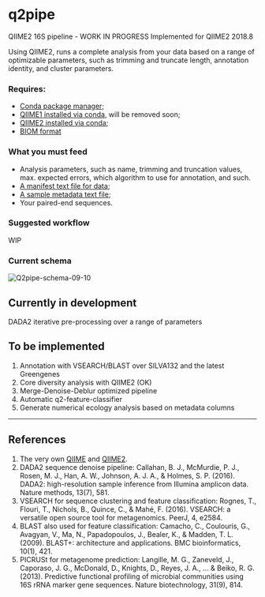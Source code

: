# q2pipe

QIIME2 16S pipeline - WORK IN PROGRESS
Implemented for QIIME2 2018.8

Using QIIME2, runs a complete analysis from your data based on a range of optimizable parameters, such as trimming and truncate length, annotation identity, and cluster parameters.

### Requires:

- [Conda package manager](https://conda.io/docs/user-guide/install/index.html);
- [QIIME1 installed via conda](http://qiime.org/install/install.html), will be removed soon;
- [QIIME2 installed via conda](https://docs.qiime2.org/2018.8/install/);
- [BIOM format](http://biom-format.org/)

### What you must feed

- Analysis parameters, such as name, trimming and truncation values, max. expected errors, which algorithm to use for annotation, and such.
- [A manifest text file for data](https://docs.qiime2.org/2018.8/tutorials/importing/?highlight=manifest#fastq-manifest-formats);
- [A sample metadata text file](https://docs.qiime2.org/2018.8/tutorials/moving-pictures/?highlight=metadata#sample-metadata);
- Your paired-end sequences.

### Suggested workflow

WIP

### Current schema

![Q2pipe-schema-09-10](https://drive.google.com/a/unesp.br/uc?id=1XZGomZGv8TB4KruqEAJLdPNe2L1hJn1O)

## Currently in development

DADA2 iterative pre-processing over a range of parameters

## To be implemented

1. Annotation with VSEARCH/BLAST over SILVA132 and the latest Greengenes
2. Core diversity analysis with QIIME2 (OK)
3. Merge-Denoise-Deblur optimized pipeline
4. Automatic q2-feature-classifier
5. Generate numerical ecology analysis based on metadata columns

---

## References

1. The very own [QIIME](http://qiime.org/) and [QIIME2](https://qiime2.org/).
2. DADA2 sequence denoise pipeline: Callahan, B. J., McMurdie, P. J., Rosen, M. J., Han, A. W., Johnson, A. J. A., & Holmes, S. P. (2016). DADA2: high-resolution sample inference from Illumina amplicon data. Nature methods, 13(7), 581.
3. VSEARCH for sequence clustering and feature classification: Rognes, T., Flouri, T., Nichols, B., Quince, C., & Mahé, F. (2016). VSEARCH: a versatile open source tool for metagenomics. PeerJ, 4, e2584.
4. BLAST also used for feature classification: Camacho, C., Coulouris, G., Avagyan, V., Ma, N., Papadopoulos, J., Bealer, K., & Madden, T. L. (2009). BLAST+: architecture and applications. BMC bioinformatics, 10(1), 421. 
5. PICRUSt for metagenome prediction: Langille, M. G., Zaneveld, J., Caporaso, J. G., McDonald, D., Knights, D., Reyes, J. A., ... & Beiko, R. G. (2013). Predictive functional profiling of microbial communities using 16S rRNA marker gene sequences. Nature biotechnology, 31(9), 814.


